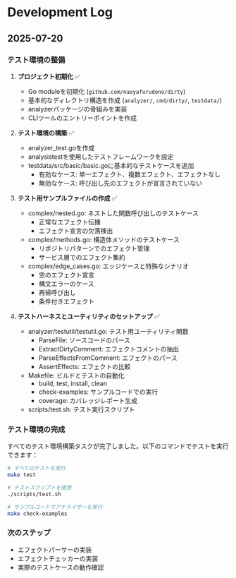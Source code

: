 # Development Log

## 2025-07-20

### テスト環境の整備

1. **プロジェクト初期化** ✅
   - Go moduleを初期化 (`github.com/naoyafurudono/dirty`)
   - 基本的なディレクトリ構造を作成 (`analyzer/`, `cmd/dirty/`, `testdata/`)
   - analyzerパッケージの骨組みを実装
   - CLIツールのエントリーポイントを作成

2. **テスト環境の構築** ✅
   - analyzer_test.goを作成
   - analysistestを使用したテストフレームワークを設定
   - testdata/src/basic/basic.goに基本的なテストケースを追加
     - 有効なケース: 単一エフェクト、複数エフェクト、エフェクトなし
     - 無効なケース: 呼び出し先のエフェクトが宣言されていない

3. **テスト用サンプルファイルの作成** ✅
   - complex/nested.go: ネストした関数呼び出しのテストケース
     - 正常なエフェクト伝播
     - エフェクト宣言の欠落検出
   - complex/methods.go: 構造体メソッドのテストケース
     - リポジトリパターンでのエフェクト管理
     - サービス層でのエフェクト集約
   - complex/edge_cases.go: エッジケースと特殊なシナリオ
     - 空のエフェクト宣言
     - 構文エラーのケース
     - 再帰呼び出し
     - 条件付きエフェクト

4. **テストハーネスとユーティリティのセットアップ** ✅
   - analyzer/testutil/testutil.go: テスト用ユーティリティ関数
     - ParseFile: ソースコードのパース
     - ExtractDirtyComment: エフェクトコメントの抽出
     - ParseEffectsFromComment: エフェクトのパース
     - AssertEffects: エフェクトの比較
   - Makefile: ビルドとテストの自動化
     - build, test, install, clean
     - check-examples: サンプルコードでの実行
     - coverage: カバレッジレポート生成
   - scripts/test.sh: テスト実行スクリプト

### テスト環境の完成
すべてのテスト環境構築タスクが完了しました。以下のコマンドでテストを実行できます：

```bash
# すべてのテストを実行
make test

# テストスクリプトを使用
./scripts/test.sh

# サンプルコードでアナライザーを実行
make check-examples
```

### 次のステップ
- エフェクトパーサーの実装
- エフェクトチェッカーの実装
- 実際のテストケースの動作確認